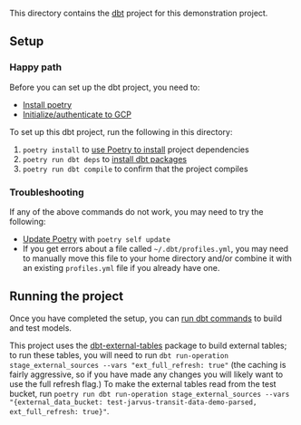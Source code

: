 This directory contains the [dbt](https://www.getdbt.com/) project for this demonstration project.

## Setup

### Happy path

Before you can set up the dbt project, you need to:
* [Install poetry](https://python-poetry.org/docs/#installation)
* [Initialize/authenticate to GCP](https://cloud.google.com/sdk/docs/initializing)

To set up this dbt project, run the following in this directory:

1. `poetry install` to [use Poetry to install](https://python-poetry.org/docs/cli/#install) project dependencies
2. `poetry run dbt deps` to [install dbt packages](https://docs.getdbt.com/reference/commands/deps)
3. `poetry run dbt compile` to confirm that the project compiles

### Troubleshooting

If any of the above commands do not work, you may need to try the following:

* [Update Poetry](https://python-poetry.org/docs/cli/#self-update) with `poetry self update`
* If you get errors about a file called `~/.dbt/profiles.yml`, you may need to manually move this file to your home directory and/or combine it with an existing `profiles.yml` file if you already have one.

## Running the project

Once you have completed the setup, you can [run dbt commands](https://docs.getdbt.com/reference/dbt-commands) to build and test models.

This project uses the [dbt-external-tables](https://github.com/dbt-labs/dbt-external-tables) package to build external tables; to run these tables, you will need to run `dbt run-operation stage_external_sources --vars "ext_full_refresh: true"` (the caching is fairly aggressive, so if you have made any changes you will likely want to use the full refresh flag.) To make the external tables read from the test bucket, run `poetry run dbt run-operation stage_external_sources --vars "{external_data_bucket: test-jarvus-transit-data-demo-parsed, ext_full_refresh: true}"`.
